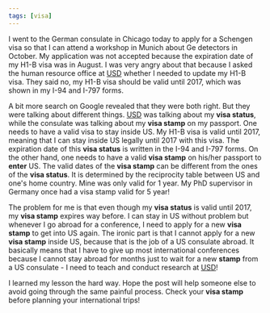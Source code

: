```yaml
---
tags: [visa]
---
```


I went to the German consulate in Chicago today to apply for a Schengen visa so 
that I can attend a workshop in Munich about Ge detectors in October. My 
application was not accepted because the expiration date of my H1-B visa was in 
August. I was very angry about that because I asked the human resource office 
at [USD] whether I needed to update my H1-B visa. They said no, my H1-B visa 
should be valid until 2017, which was shown in my I-94 and I-797 forms.

A bit more search on Google revealed that they were both right. But they were 
talking about different things. [USD] was talking about my **visa status**, 
while the consulate was talking about my **visa stamp** on my passport. One 
needs to have a valid visa to stay inside US. My H1-B visa is valid until 2017, 
meaning that I can stay inside US legally until 2017 with this visa. The 
expiration date of this **visa status** is written in the I-94 and I-797 forms. 
On the other hand, one needs to have a valid **visa stamp** on his/her passport 
to **enter** US. The valid dates of the **visa stamp** can be different from 
the ones of the **visa status**. It is determined by the reciprocity table 
between US and one's home country. Mine was only valid for 1 year. My PhD 
supervisor in Germany once had a visa stamp valid for 5 year!

The problem for me is that even though my **visa status** is valid until 2017, 
my **visa stamp** expires way before. I can stay in US without problem but 
whenever I go abroad for a conference, I need to apply for a new **visa stamp** 
to get into US again. The ironic part is that I cannot apply for a new **visa 
stamp** inside US, because that is the job of a US consulate abroad. It 
basically means that I have to give up most international conferences because I 
cannot stay abroad for months just to wait for a new **stamp** from a US 
consulate - I need to teach and conduct research at [USD]!

I learned my lesson the hard way. Hope the post will help someone else to avoid 
going through the same painful process. Check your **visa stamp** before 
planning your international trips!

[USD]: http://www.usd.edu

